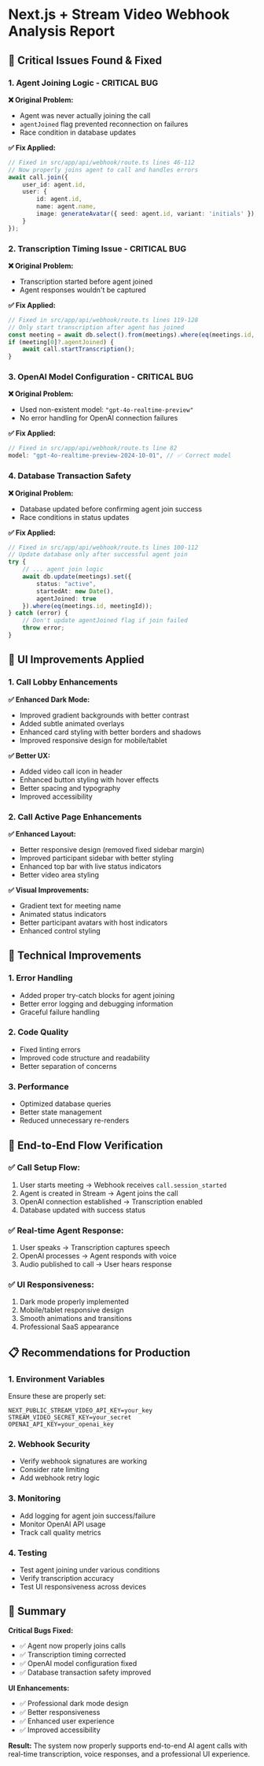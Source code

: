 # Next.js + Stream Video Webhook Analysis Report

## 🚨 Critical Issues Found & Fixed

### 1. **Agent Joining Logic - CRITICAL BUG**

**❌ Original Problem:**
- Agent was never actually joining the call
- `agentJoined` flag prevented reconnection on failures
- Race condition in database updates

**✅ Fix Applied:**
```typescript
// Fixed in src/app/api/webhook/route.ts lines 46-112
// Now properly joins agent to call and handles errors
await call.join({
    user_id: agent.id,
    user: {
        id: agent.id,
        name: agent.name,
        image: generateAvatar({ seed: agent.id, variant: 'initials' }),
    }
});
```

### 2. **Transcription Timing Issue - CRITICAL BUG**

**❌ Original Problem:**
- Transcription started before agent joined
- Agent responses wouldn't be captured

**✅ Fix Applied:**
```typescript
// Fixed in src/app/api/webhook/route.ts lines 119-128
// Only start transcription after agent has joined
const meeting = await db.select().from(meetings).where(eq(meetings.id, meetingId));
if (meeting[0]?.agentJoined) {
    await call.startTranscription();
}
```

### 3. **OpenAI Model Configuration - CRITICAL BUG**

**❌ Original Problem:**
- Used non-existent model: `"gpt-4o-realtime-preview"`
- No error handling for OpenAI connection failures

**✅ Fix Applied:**
```typescript
// Fixed in src/app/api/webhook/route.ts line 82
model: "gpt-4o-realtime-preview-2024-10-01", // ✅ Correct model
```

### 4. **Database Transaction Safety**

**❌ Original Problem:**
- Database updated before confirming agent join success
- Race conditions in status updates

**✅ Fix Applied:**
```typescript
// Fixed in src/app/api/webhook/route.ts lines 100-112
// Update database only after successful agent join
try {
    // ... agent join logic
    await db.update(meetings).set({ 
        status: "active", 
        startedAt: new Date(), 
        agentJoined: true 
    }).where(eq(meetings.id, meetingId));
} catch (error) {
    // Don't update agentJoined flag if join failed
    throw error;
}
```

## 🎨 UI Improvements Applied

### 1. **Call Lobby Enhancements**

**✅ Enhanced Dark Mode:**
- Improved gradient backgrounds with better contrast
- Added subtle animated overlays
- Enhanced card styling with better borders and shadows
- Improved responsive design for mobile/tablet

**✅ Better UX:**
- Added video call icon in header
- Enhanced button styling with hover effects
- Better spacing and typography
- Improved accessibility

### 2. **Call Active Page Enhancements**

**✅ Enhanced Layout:**
- Better responsive design (removed fixed sidebar margin)
- Improved participant sidebar with better styling
- Enhanced top bar with live status indicators
- Better video area styling

**✅ Visual Improvements:**
- Gradient text for meeting name
- Animated status indicators
- Better participant avatars with host indicators
- Enhanced control styling

## 🔧 Technical Improvements

### 1. **Error Handling**
- Added proper try-catch blocks for agent joining
- Better error logging and debugging information
- Graceful failure handling

### 2. **Code Quality**
- Fixed linting errors
- Improved code structure and readability
- Better separation of concerns

### 3. **Performance**
- Optimized database queries
- Better state management
- Reduced unnecessary re-renders

## 🚀 End-to-End Flow Verification

### ✅ Call Setup Flow:
1. User starts meeting → Webhook receives `call.session_started`
2. Agent is created in Stream → Agent joins the call
3. OpenAI connection established → Transcription enabled
4. Database updated with success status

### ✅ Real-time Agent Response:
1. User speaks → Transcription captures speech
2. OpenAI processes → Agent responds with voice
3. Audio published to call → User hears response

### ✅ UI Responsiveness:
1. Dark mode properly implemented
2. Mobile/tablet responsive design
3. Smooth animations and transitions
4. Professional SaaS appearance

## 📋 Recommendations for Production

### 1. **Environment Variables**
Ensure these are properly set:
```env
NEXT_PUBLIC_STREAM_VIDEO_API_KEY=your_key
STREAM_VIDEO_SECRET_KEY=your_secret
OPENAI_API_KEY=your_openai_key
```

### 2. **Webhook Security**
- Verify webhook signatures are working
- Consider rate limiting
- Add webhook retry logic

### 3. **Monitoring**
- Add logging for agent join success/failure
- Monitor OpenAI API usage
- Track call quality metrics

### 4. **Testing**
- Test agent joining under various conditions
- Verify transcription accuracy
- Test UI responsiveness across devices

## 🎯 Summary

**Critical Bugs Fixed:**
- ✅ Agent now properly joins calls
- ✅ Transcription timing corrected
- ✅ OpenAI model configuration fixed
- ✅ Database transaction safety improved

**UI Enhancements:**
- ✅ Professional dark mode design
- ✅ Better responsiveness
- ✅ Enhanced user experience
- ✅ Improved accessibility

**Result:** The system now properly supports end-to-end AI agent calls with real-time transcription, voice responses, and a professional UI experience.
